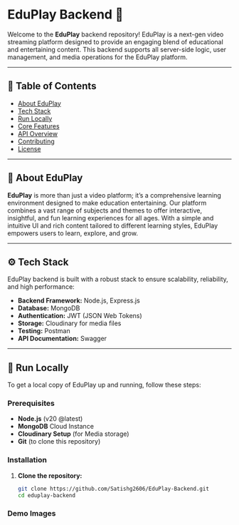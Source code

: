 # EduPlay Backend 🚀

Welcome to the **EduPlay** backend repository! EduPlay is a next-gen video streaming platform designed to provide an engaging blend of educational and entertaining content. This backend supports all server-side logic, user management, and media operations for the EduPlay platform.

---

## 🌟 Table of Contents

- [About EduPlay](#about-eduplay)
- [Tech Stack](#tech-stack)
- [Run Locally](#run-locally)
- [Core Features](#core-features)
- [API Overview](#api-overview)
- [Contributing](#contributing)
- [License](#license)

---

## 📖 About EduPlay

**EduPlay** is more than just a video platform; it’s a comprehensive learning environment designed to make education entertaining. Our platform combines a vast range of subjects and themes to offer interactive, insightful, and fun learning experiences for all ages. With a simple and intuitive UI and rich content tailored to different learning styles, EduPlay empowers users to learn, explore, and grow.

---

## ⚙️ Tech Stack

EduPlay backend is built with a robust stack to ensure scalability, reliability, and high performance:

- **Backend Framework:** Node.js, Express.js
- **Database:** MongoDB
- **Authentication:** JWT (JSON Web Tokens)
- **Storage:** Cloudinary for media files
- **Testing:** Postman
- **API Documentation:** Swagger

---

## 🚀 Run Locally

To get a local copy of EduPlay up and running, follow these steps:

### Prerequisites

- **Node.js** (v20 @latest)
- **MongoDB** Cloud Instance
- **Cloudinary Setup** (for Media storage)
- **Git** (to clone this repository)

### Installation

1. **Clone the repository:**
   ```bash
   git clone https://github.com/Satishg2606/EduPlay-Backend.git
   cd eduplay-backend

### Demo Images 


